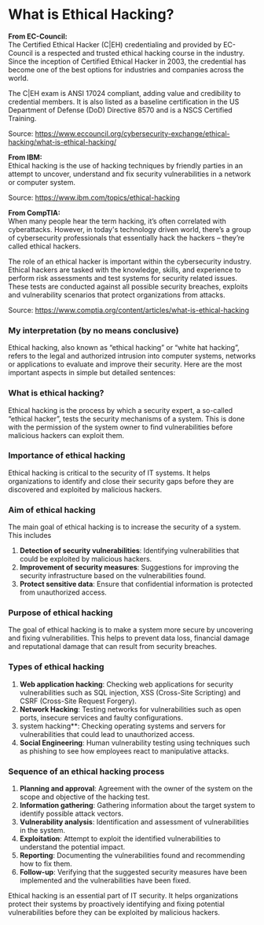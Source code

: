 # What is Ethical Hacking?

**From EC-Council:**  
The Certified Ethical Hacker (C|EH) credentialing and provided by EC-Council is a respected and trusted ethical hacking course in the industry. 
Since the inception of Certified Ethical Hacker in 2003, the credential has become one of the best options for industries and companies across the world. 

The C|EH exam is ANSI 17024 compliant, adding value and credibility to credential members. It is also listed as a baseline certification in the US Department of Defense (DoD) Directive 8570 and is a NSCS Certified Training.

Source: https://www.eccouncil.org/cybersecurity-exchange/ethical-hacking/what-is-ethical-hacking/

**From IBM:**  
Ethical hacking is the use of hacking techniques by friendly parties in an attempt to uncover, understand and fix security vulnerabilities in a network or computer system.

Source: https://www.ibm.com/topics/ethical-hacking

**From CompTIA:**  
When many people hear the term hacking, it’s often correlated with cyberattacks. However, in today's technology driven world, there’s a group of cybersecurity professionals that essentially hack the hackers – they’re called ethical hackers.

The role of an ethical hacker is important within the cybersecurity industry. Ethical hackers are tasked with the knowledge, skills, and experience to perform risk assessments and test systems for security related issues. These tests are conducted against all possible security breaches, exploits and vulnerability scenarios that protect organizations from attacks.

Source: https://www.comptia.org/content/articles/what-is-ethical-hacking

### My interpretation (by no means conclusive)

Ethical hacking, also known as “ethical hacking” or “white hat hacking”, refers to the legal and authorized intrusion into computer systems, networks or applications to evaluate and improve their security. Here are the most important aspects in simple but detailed sentences:

### What is ethical hacking?
Ethical hacking is the process by which a security expert, a so-called “ethical hacker”, tests the security mechanisms of a system. This is done with the permission of the system owner to find vulnerabilities before malicious hackers can exploit them.

### Importance of ethical hacking
Ethical hacking is critical to the security of IT systems. It helps organizations to identify and close their security gaps before they are discovered and exploited by malicious hackers.

### Aim of ethical hacking
The main goal of ethical hacking is to increase the security of a system. This includes

1. **Detection of security vulnerabilities**: Identifying vulnerabilities that could be exploited by malicious hackers.
2. **Improvement of security measures**: Suggestions for improving the security infrastructure based on the vulnerabilities found.
3. **Protect sensitive data**: Ensure that confidential information is protected from unauthorized access.

### Purpose of ethical hacking
The goal of ethical hacking is to make a system more secure by uncovering and fixing vulnerabilities. This helps to prevent data loss, financial damage and reputational damage that can result from security breaches.

### Types of ethical hacking
1. **Web application hacking**: Checking web applications for security vulnerabilities such as SQL injection, XSS (Cross-Site Scripting) and CSRF (Cross-Site Request Forgery).
2. **Network Hacking**: Testing networks for vulnerabilities such as open ports, insecure services and faulty configurations.
3. system hacking**: Checking operating systems and servers for vulnerabilities that could lead to unauthorized access.
4. **Social Engineering**: Human vulnerability testing using techniques such as phishing to see how employees react to manipulative attacks.

### Sequence of an ethical hacking process
1. **Planning and approval**: Agreement with the owner of the system on the scope and objective of the hacking test.
2. **Information gathering**: Gathering information about the target system to identify possible attack vectors.
3. **Vulnerability analysis**: Identification and assessment of vulnerabilities in the system.
4. **Exploitation**: Attempt to exploit the identified vulnerabilities to understand the potential impact.
5. **Reporting**: Documenting the vulnerabilities found and recommending how to fix them.
6. **Follow-up**: Verifying that the suggested security measures have been implemented and the vulnerabilities have been fixed.

Ethical hacking is an essential part of IT security. It helps organizations protect their systems by proactively identifying and fixing potential vulnerabilities before they can be exploited by malicious hackers.